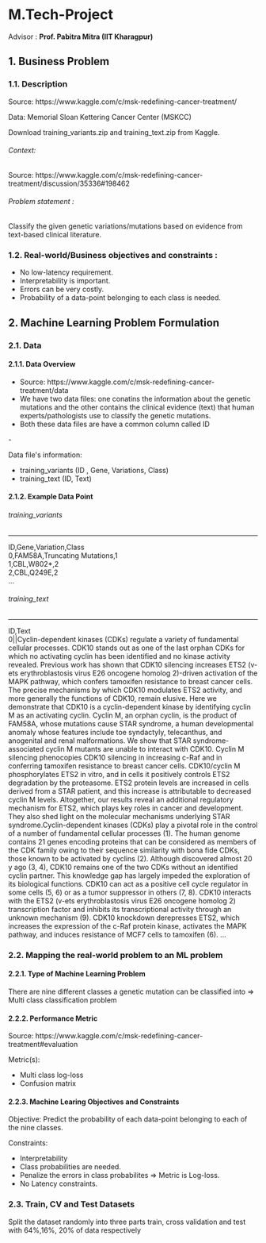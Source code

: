 # M.Tech-Project
Advisor : <b>Prof. Pabitra Mitra (IIT Kharagpur)</b>

<h2>1. Business Problem</h2>
<h3>1.1. Description</h3>
<p> Source: https://www.kaggle.com/c/msk-redefining-cancer-treatment/ </p>
<p> Data: Memorial Sloan Kettering Cancer Center (MSKCC)</p>
<p> Download training_variants.zip and training_text.zip from Kaggle.</p> 

<h6> Context:</h6>
<p> Source: https://www.kaggle.com/c/msk-redefining-cancer-treatment/discussion/35336#198462</p>

<h6> Problem statement : </h6>
<p> Classify the given genetic variations/mutations based on evidence from text-based clinical literature. </p>

<h3>1.2. Real-world/Business objectives and constraints :</h3>
<p>
    <ul>
        <li>No low-latency requirement.</li>
        <li>Interpretability is important.</li>
        <li>Errors can be very costly.</li>
        <li>Probability of a data-point belonging to each class is needed.</li>
     </ul>
</p>

<h2>2. Machine Learning Problem Formulation</h2>
<h3>2.1. Data</h3>
<h4>2.1.1. Data Overview</h4>
<p>
  <ul>
    <li>Source: https://www.kaggle.com/c/msk-redefining-cancer-treatment/data</li>
    <li>We have two data files: one conatins the information about the genetic mutations and the other contains the clinical evidence (text) that  human experts/pathologists use to classify the genetic mutations.</li>
    <li>Both these data files are have a common column called ID</li>
   </ul>
</p>
- <p> 
    Data file's information:
    <ul> 
        <li>
        training_variants (ID , Gene, Variations, Class)
        </li>
        <li>
        training_text (ID, Text)
        </li>
    </ul>
</p>

<h4>2.1.2. Example Data Point</h4>
<h6>training_variants</h6>
<hr>
ID,Gene,Variation,Class<br>
0,FAM58A,Truncating Mutations,1 <br>
1,CBL,W802*,2 <br>
2,CBL,Q249E,2 <br>
...

<h6> training_text</h6>
<hr>
ID,Text <br>
0||Cyclin-dependent kinases (CDKs) regulate a variety of fundamental cellular processes. CDK10 stands out as one of the last orphan CDKs for which no activating cyclin has been identified and no kinase activity revealed. Previous work has shown that CDK10 silencing increases ETS2 (v-ets erythroblastosis virus E26 oncogene homolog 2)-driven activation of the MAPK pathway, which confers tamoxifen resistance to breast cancer cells. The precise mechanisms by which CDK10 modulates ETS2 activity, and more generally the functions of CDK10, remain elusive. Here we demonstrate that CDK10 is a cyclin-dependent kinase by identifying cyclin M as an activating cyclin. Cyclin M, an orphan cyclin, is the product of FAM58A, whose mutations cause STAR syndrome, a human developmental anomaly whose features include toe syndactyly, telecanthus, and anogenital and renal malformations. We show that STAR syndrome-associated cyclin M mutants are unable to interact with CDK10. Cyclin M silencing phenocopies CDK10 silencing in increasing c-Raf and in conferring tamoxifen resistance to breast cancer cells. CDK10/cyclin M phosphorylates ETS2 in vitro, and in cells it positively controls ETS2 degradation by the proteasome. ETS2 protein levels are increased in cells derived from a STAR patient, and this increase is attributable to decreased cyclin M levels. Altogether, our results reveal an additional regulatory mechanism for ETS2, which plays key roles in cancer and development. They also shed light on the molecular mechanisms underlying STAR syndrome.Cyclin-dependent kinases (CDKs) play a pivotal role in the control of a number of fundamental cellular processes (1). The human genome contains 21 genes encoding proteins that can be considered as members of the CDK family owing to their sequence similarity with bona fide CDKs, those known to be activated by cyclins (2). Although discovered almost 20 y ago (3, 4), CDK10 remains one of the two CDKs without an identified cyclin partner. This knowledge gap has largely impeded the exploration of its biological functions. CDK10 can act as a positive cell cycle regulator in some cells (5, 6) or as a tumor suppressor in others (7, 8). CDK10 interacts with the ETS2 (v-ets erythroblastosis virus E26 oncogene homolog 2) transcription factor and inhibits its transcriptional activity through an unknown mechanism (9). CDK10 knockdown derepresses ETS2, which increases the expression of the c-Raf protein kinase, activates the MAPK pathway, and induces resistance of MCF7 cells to tamoxifen (6). ... 

<h3>2.2. Mapping the real-world problem to an ML problem</h3>
<h4>2.2.1. Type of Machine Learning Problem</h4>
<p>
  There are nine different classes a genetic mutation can be classified into => Multi class classification problem
</p>
<h4>2.2.2. Performance Metric</h4>
Source: https://www.kaggle.com/c/msk-redefining-cancer-treatment#evaluation

Metric(s): 
* Multi class log-loss 
* Confusion matrix 

<h4>2.2.3. Machine Learing Objectives and Constraints</h4>
<p> Objective: Predict the probability of each data-point belonging to each of the nine classes.</p>
<p> Constraints:
    <ul>
        <li>Interpretability</li>
        <li>Class probabilities are needed.</li>
        <li>Penalize the errors in class probabilites => Metric is Log-loss.</li>
        <li>No Latency constraints.</li>
     </ul>
</p>

<h3>2.3. Train, CV and Test Datasets</h3>
 Split the dataset randomly into three parts train, cross validation and test with 64%,16%, 20% of data respectively
